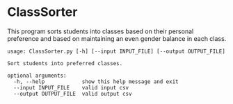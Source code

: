 # ClassSorter

This program sorts students into classes based on their personal preference
and based on maintaining an even gender balance in each class. 

```
usage: ClassSorter.py [-h] [--input INPUT_FILE] [--output OUTPUT_FILE]

Sort students into preferred classes.

optional arguments:
  -h, --help            show this help message and exit
  --input INPUT_FILE    valid input csv
  --output OUTPUT_FILE  valid output csv
```
